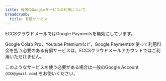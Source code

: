```yaml
---
title: 有償のGoogleサービスの利用について
breadcrumb:
  title: 有償サービス
---
```


ECCSクラウドメールではGoogle Paymentsを無効にしています。

Google Colab Pro，Youtube Premiumなど，Google Paymentsを使って利用料金を払う必要のある有償サービスは，ECCSクラウドメールアカウントではご利用いただけません。

このようなサービスを使う必要がある場合は一般のGoogle Account (`XXX@gmail.com`) をお使いください。
